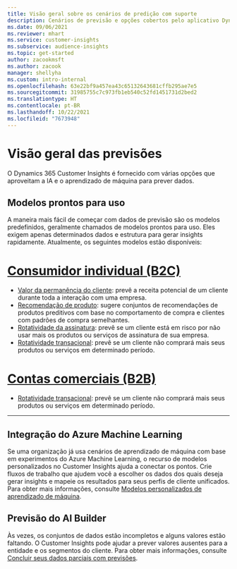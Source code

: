 ```yaml
---
title: Visão geral sobre os cenários de predição com suporte
description: Cenários de previsão e opções cobertos pelo aplicativo Dynamics 365 Customer Insights.
ms.date: 09/06/2021
ms.reviewer: mhart
ms.service: customer-insights
ms.subservice: audience-insights
ms.topic: get-started
author: zacookmsft
ms.author: zacook
manager: shellyha
ms.custom: intro-internal
ms.openlocfilehash: 63e22bf9a457ea43c65132643681cffb295ae7e5
ms.sourcegitcommit: 31985755c7c973fb1eb540c52fd1451731d2bed2
ms.translationtype: HT
ms.contentlocale: pt-BR
ms.lasthandoff: 10/22/2021
ms.locfileid: "7673948"
---
```

# <a name="predictions-overview"></a>Visão geral das previsões

O Dynamics 365 Customer Insights é fornecido com várias opções que aproveitam a IA e o aprendizado de máquina para prever dados. 

## <a name="out-of-box-models"></a>Modelos prontos para uso

A maneira mais fácil de começar com dados de previsão são os modelos predefinidos, geralmente chamados de modelos prontos para uso. Eles exigem apenas determinados dados e estrutura para gerar insights rapidamente. Atualmente, os seguintes modelos estão disponíveis: 

# <a name="individual-consumers-b-to-c"></a>[Consumidor individual (B2C)](#tab/b2c)

- [Valor da permanência do cliente](predict-customer-lifetime-value.md): prevê a receita potencial de um cliente durante toda a interação com uma empresa.
- [Recomendação de produto](predict-product-recommendation.md): sugere conjuntos de recomendações de produtos preditivos com base no comportamento de compra e clientes com padrões de compra semelhantes.
- [Rotatividade da assinatura](predict-subscription-churn.md): prevê se um cliente está em risco por não usar mais os produtos ou serviços de assinatura de sua empresa.
- [Rotatividade transacional](predict-transactional-churn.md): prevê se um cliente não comprará mais seus produtos ou serviços em determinado período.

# <a name="business-accounts-b-to-b"></a>[Contas comerciais (B2B)](#tab/b2b)

- [Rotatividade transacional](predict-transactional-churn.md): prevê se um cliente não comprará mais seus produtos ou serviços em determinado período.

---


## <a name="azure-machine-learning-integration"></a>Integração do Azure Machine Learning

Se uma organização já usa cenários de aprendizado de máquina com base em experimentos do Azure Machine Learning, o recurso de modelos personalizados no Customer Insights ajuda a conectar os pontos. Crie fluxos de trabalho que ajudem você a escolher os dados dos quais deseja gerar insights e mapeie os resultados para seus perfis de cliente unificados. Para obter mais informações, consulte [Modelos personalizados de aprendizado de máquina](custom-models.md).

## <a name="ai-builder-prediction"></a>Previsão do AI Builder

Às vezes, os conjuntos de dados estão incompletos e alguns valores estão faltando. O Customer Insights pode ajudar a prever valores ausentes para a entidade e os segmentos do cliente. Para obter mais informações, consulte [Concluir seus dados parciais com previsões](predictions.md).
